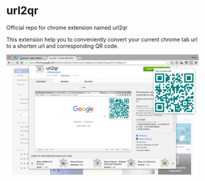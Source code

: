 url2qr
======

Official repo for chrome extension named url2qr

This extension help you to conveniently convert your current chrome tab url to a shorten url and corresponding QR code.

![preview](previews/preview.png)